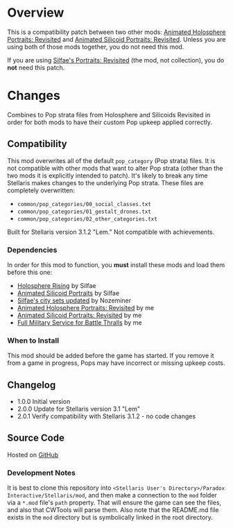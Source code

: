 # Overview

This is a compatibility patch between two other mods: [Animated Holosphere Portraits: Revisited](https://steamcommunity.com/sharedfiles/filedetails/?id=2592592503) and [Animated Silicoid Portraits: Revisited](https://steamcommunity.com/sharedfiles/filedetails/?id=2579736379).  Unless you are using both of those mods together, you do not need this mod.

If you are using [Silfae's Portraits: Revisited](https://steamcommunity.com/sharedfiles/filedetails/?id=2596417938) (the mod, not collection), you do **not** need this patch.

# Changes

Combines to Pop strata files from Holosphere and Silicoids Revisited in order for both mods to have their custom Pop upkeep applied correctly.

## Compatibility

This mod overwrites all of the default `pop_category` (Pop strata) files.  It is not compatible with other mods that want to alter Pop strata (other than the two mods it is explicitly intended to patch).  It's likely to break any time Stellaris makes changes to the underlying Pop strata.  These files are completely overwritten:

* `common/pop_categories/00_social_classes.txt`
* `common/pop_categories/01_gestalt_drones.txt`
* `common/pop_categories/02_other_categories.txt`

Built for Stellaris version 3.1.2 "Lem."  Not compatible with achievements.

### Dependencies

In order for this mod to function, you **must** install these mods and load them before this one:

* [Holosphere Rising](https://steamcommunity.com/sharedfiles/filedetails/?id=868965217) by Silfae
* [Animated Silicoid Portraits](https://steamcommunity.com/sharedfiles/filedetails/?id=1160316076) by Silfae
* [Silfae's city sets updated](https://steamcommunity.com/sharedfiles/filedetails/?id=2247427791) by Nozeminer
* [Animated Holosphere Portraits: Revisited](https://steamcommunity.com/sharedfiles/filedetails/?id=2592592503) by me
* [Animated Silicoid Portraits: Revisited](https://steamcommunity.com/sharedfiles/filedetails/?id=2579736379) by me
* [Full Military Service for Battle Thralls](https://steamcommunity.com/sharedfiles/filedetails/?id=2496357447) by me

### When to Install

This mod should be added before the game has started.  If you remove it from a game in progress, Pops may have incorrect or missing upkeep costs.

## Changelog

* 1.0.0 Initial version
* 2.0.0 Update for Stellaris version 3.1 "Lem"
* 2.0.1 Verify compatibility with Stellaris 3.1.2 - no code changes

## Source Code

Hosted on [GitHub](https://github.com/corsairmarks/revisited_holosphere_silicoid_compatibility)

### Development Notes

It is best to clone this repository into `<Stellaris User's Directory>/Paradox Interactive/Stellaris/mod`, and then make a connection to the `mod` folder via a `*.mod` file's `path` property.  That will ensure the game can see the files, and also that CWTools will parse them.  Also note that the README.md file exists in the `mod` directory but is symbolically linked in the root directory.